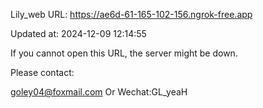 Lily_web URL: https://ae6d-61-165-102-156.ngrok-free.app

Updated at: 2024-12-09 12:14:55

If you cannot open this URL, the server might be down.

Please contact: 

goley04@foxmail.com Or Wechat:GL_yeaH